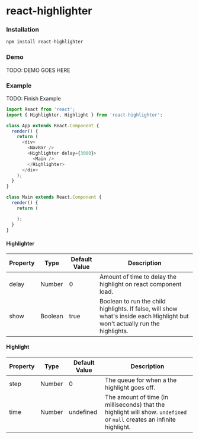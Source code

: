 # react-highlighter

### Installation

```bash
npm install react-highlighter
```

### Demo

TODO: DEMO GOES HERE

### Example

TODO: Finish Example

```javascript
import React from 'react';
import { Highlighter, Highlight } from 'react-highlighter';

class App extends React.Component {
  render() {
    return (
      <div>
        <NavBar />
        <Highlighter delay={3000}>
          <Main />
        </Highlighter>
      </div>
    );
  }
}

class Main extends React.Component {
  render() {
    return (

    );
  }
}
```

#### Highlighter
| Property | Type    | Default Value | Description |
| -------- | ----    | ------------- | ----------- |
| delay    | Number  | 0             | Amount of time to delay the highlight on react component load. |
| show     | Boolean | true          | Boolean to run the child highlights. If false, will show what's inside each Highlight but won't actually run the highlights. |

#### Highlight
| Property | Type   | Default Value | Description |
| -------- | ----   | ------------- | ----------- |
| step     | Number | 0             | The queue for when a the highlight goes off. |
| time     | Number | undefined     | The amount of time (in milliseconds) that the highlight will show. `undefined` or `null` creates an infinite highlight. |

